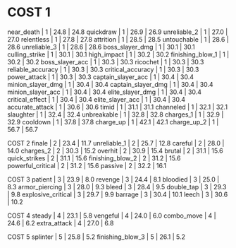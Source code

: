 # COST 1

near_death | 1 | 24.8 | 24.8
quickdraw | 1 | 26.9 | 26.9
unreliable_2 | 1 | 27.0 | 27.0
relentless | 1 | 27.8 | 27.8
attrition | 1 | 28.5 | 28.5
untouchable | 1 | 28.6 | 28.6
unreliable_3 | 1 | 28.6 | 28.6
boss_slayer_dmg | 1 | 30.1 | 30.1
culling_strike | 1 | 30.1 | 30.1
high_impact | 1 | 30.2 | 30.2
finishing_blow_1 | 1 | 30.2 | 30.2
boss_slayer_acc | 1 | 30.3 | 30.3
ricochet | 1 | 30.3 | 30.3
reliable_accuracy | 1 | 30.3 | 30.3
critical_accuracy | 1 | 30.3 | 30.3
power_attack | 1 | 30.3 | 30.3
captain_slayer_acc | 1 | 30.4 | 30.4
minion_slayer_dmg | 1 | 30.4 | 30.4
captain_slayer_dmg | 1 | 30.4 | 30.4
minion_slayer_acc | 1 | 30.4 | 30.4
elite_slayer_dmg | 1 | 30.4 | 30.4
critical_effect | 1 | 30.4 | 30.4
elite_slayer_acc | 1 | 30.4 | 30.4
accurate_attack | 1 | 30.6 | 30.6
timid | 1 | 31.1 | 31.1
channeled | 1 | 32.1 | 32.1
slaughter | 1 | 32.4 | 32.4
unbreakable | 1 | 32.8 | 32.8
charges_1 | 1 | 32.9 | 32.9
cooldown | 1 | 37.8 | 37.8
charge_up | 1 | 42.1 | 42.1
charge_up_2 | 1 | 56.7 | 56.7

COST 2
finale | 2 | 23.4 | 11.7
unreliable_1 | 2 | 25.7 | 12.8
careful | 2 | 28.0 | 14.0
charges_2 | 2 | 30.3 | 15.2
overhit | 2 | 30.9 | 15.4
brutal | 2 | 31.1 | 15.6
quick_strikes | 2 | 31.1 | 15.6
finishing_blow_2 | 2 | 31.2 | 15.6
powerful_critical | 2 | 31.2 | 15.6
passive | 2 | 32.2 | 16.1

COST 3
patient | 3 | 23.9 | 8.0
revenge | 3 | 24.4 | 8.1
bloodied | 3 | 25.0 | 8.3
armor_piercing | 3 | 28.0 | 9.3
bleed | 3 | 28.4 | 9.5
double_tap | 3 | 29.3 | 9.8
explosive_critical | 3 | 29.7 | 9.9
barrage | 3 | 30.4 | 10.1
leech | 3 | 30.6 | 10.2

COST 4
steady | 4 | 23.1 | 5.8
vengeful | 4 | 24.0 | 6.0
combo_move | 4 | 24.6 | 6.2
extra_attack | 4 | 27.0 | 6.8

COST 5
splinter | 5 | 25.8 | 5.2
finishing_blow_3 | 5 | 26.1 | 5.2

